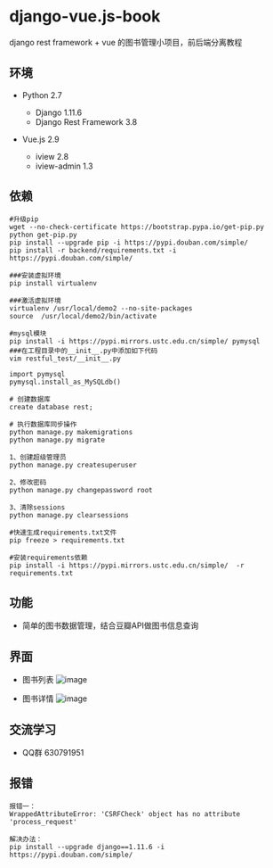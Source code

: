 # django-vue.js-book
django rest framework + vue 的图书管理小项目，前后端分离教程


## 环境

- Python 2.7
    - Django 1.11.6
    - Django Rest Framework 3.8
    
- Vue.js 2.9
    - iview 2.8
    - iview-admin 1.3
    
## 依赖

```
#升级pip
wget --no-check-certificate https://bootstrap.pypa.io/get-pip.py
python get-pip.py
pip install --upgrade pip -i https://pypi.douban.com/simple/
pip install -r backend/requirements.txt -i https://pypi.douban.com/simple/

###安装虚拟环境
pip install virtualenv

###激活虚拟环境
virtualenv /usr/local/demo2 --no-site-packages
source  /usr/local/demo2/bin/activate

#mysql模块
pip install -i https://pypi.mirrors.ustc.edu.cn/simple/ pymysql
###在工程目录中的__init__.py中添加如下代码
vim restful_test/__init__.py

import pymysql
pymysql.install_as_MySQLdb()

# 创建数据库
create database rest;

# 执行数据库同步操作
python manage.py makemigrations
python manage.py migrate

1、创建超级管理员
python manage.py createsuperuser

2、修改密码
python manage.py changepassword root

3、清除sessions
python manage.py clearsessions

#快速生成requirements.txt文件
pip freeze > requirements.txt

#安装requirements依赖
pip install -i https://pypi.mirrors.ustc.edu.cn/simple/  -r requirements.txt
```

## 功能

- 简单的图书数据管理，结合豆瓣API做图书信息查询

## 界面

- 图书列表
![image](https://github.com/myide/django-vue.js-book/blob/master/images/list.png)

- 图书详情
![image](https://github.com/myide/django-vue.js-book/blob/master/images/detail.png)

## 交流学习
- QQ群 630791951

## 报错
```
报错一：
WrappedAttributeError: 'CSRFCheck' object has no attribute 'process_request'

解决办法：
pip install --upgrade django==1.11.6 -i https://pypi.douban.com/simple/
```
